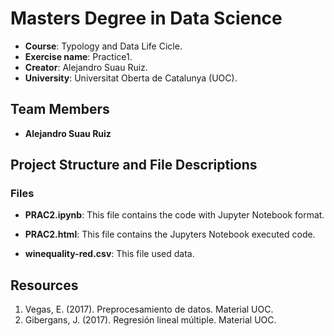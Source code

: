 # Masters Degree in Data Science

- **Course**: Typology and Data Life Cicle.
- **Exercise name**: Practice1.
- **Creator**: Alejandro Suau Ruiz.
- **University**: Universitat Oberta de Catalunya (UOC).

## Team Members

- **Alejandro Suau Ruiz**

## Project Structure and File Descriptions

### Files

- **PRAC2.ipynb**: This file contains the code with Jupyter Notebook format.

- **PRAC2.html**: This file contains the Jupyters Notebook executed code.

- **winequality-red.csv**: This file used data.

## Resources

1. Vegas, E. (2017). Preprocesamiento de datos. Material UOC.
2. Gibergans, J. (2017). Regresión lineal múltiple. Material UOC.
